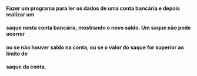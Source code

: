 #### Fazer um programa para ler os dados de uma conta bancária e depois realizar um
#### saque nesta conta bancária, mostrando o novo saldo. Um saque não pode ocorrer
#### ou se não houver saldo na conta, ou se o valor do saque for superior ao limite de
#### saque da conta.

 




